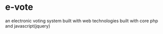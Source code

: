 # e-vote
an electronic voting system built with web technologies
built with core php and javascript(jquery)
